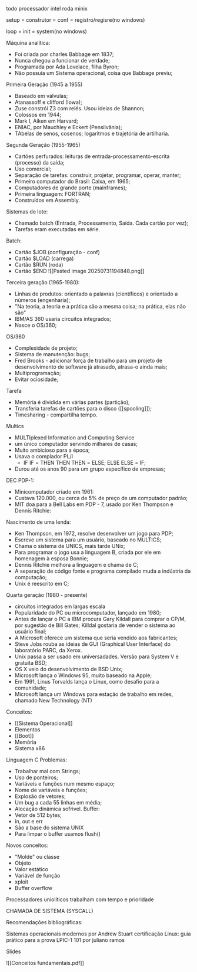 
todo processador intel roda minix

setup = construtor = conf = registro/regisre(no windows)

loop = init = system(no windows)

Máquina analítica:
- Foi criada por charles Babbage em 1837;
- Nunca chegou a funcionar de verdade;
- Programada por Ada Lovelace, filha Byron;
- Não possuía um Sistema operacional, coisa que Babbage previu;

Primeira Geração (1945 a 1955)

- Baseado em válvulas;
- Atanassoff e clifford (Iowa);
- Zuse constrói Z3 com relés. Usou ideias de Shannon;
- Colossos em 1944;
- Mark I, Aiken em Harvard;
- ENIAC, por Mauchley e Eckert (Pensilvânia);
- TAbelas de senos, cosenos; logaritmos e trajetória de artilharia.

Segunda Geração (1955-1965)
- Cartões perfurados: leituras de entrada-processamento-escrita (processo) da saída;
- Uso comercial;
- Separação de tarefas: construir, projetar, programar, operar, manter;
- Primeiro computador do Brasil: Caixa, em 1965;
- Computadores de grande porte (mainframes);
- Primeira linguagem: FORTRAN;
- Construídos em Assembly.

Sistemas de lote:
- Chamado batch (Entrada, Processamento, Saída. Cada cartão por vez);
- Tarefas eram executadas em série.

Batch:
- Cartão $JOB (configuração - conf)
- Cartão $LOAD (carrega)
- Cartão $RUN (roda)
- Cartão $END
![[Pasted image 20250731194848.png]]

Terceira geração (1965-1980):
- Linhas de produtos: orientado a palavras (científicos) e orientado a números (engenharia);
- "Na teoria, a teoria e a prática são a mesma coisa; na prática, elas não são"
- IBM/AS 360 usaria circuitos integrados;
- Nasce o OS/360;

OS/360
- Complexidade de projeto;
- Sistema de manutenção: bugs;
- Fred Brooks - adicionar força de trabalho para um projeto de desenvolvimento de software já atrasado, atrasa-o ainda mais;
- Multiprogramação;
- Evitar ociosidade;

Tarefa
- Memória é dividida em várias partes (partição);
- Transferia tarefas de cartões para o disco ([[spooling]]);
- Timesharing - compartilha tempo.

Multics
 - MULTIplexed Information and Computing Service
 - um único computador servindo milhares de casas;
 - Muito ambicioso para a época;
 - Usava o complador PL/I
	 - IF IF = THEN THEN THEN = ELSE; ELSE ELSE = IF;
 - Durou até os anos 90 para um grupo específico de empresas;

DEC PDP-1:
- Minicomputador criado em 1961:
- Custava 120.000, ou cerca de 5% de preço de um computador padrão;
- MIT doa para a Bell Labs em PDP - 7, usado por Ken Thompson e Dennis Ritchie:

Nascimento de uma lenda:
- Ken Thompson, em 1972, resolve desenvolver um jogo para PDP;
- Escreve um sistema para um usuário, baseado no MULTICS;
- Chama o sistema de UNICS, mais tarde UNix;
- Para programar o jogo usa a linguagem B, criada por ele em homenagem à esposa Bonnie;
- Dennis Ritchie melhora a linguagem e chama de C;
- A separação de código fonte e programa compilado muda a indústria da computação;
- Unix é reescrito em C;

Quarta geração (1980 - presente)
- circuitos integrados em largas escala
- Popularidade do PC ou microcomputador, lançado em 1980;
- Antes de lançar o PC a IBM procura Gary Kildall para comprar o CP/M, por sugestão de Bill Gates; Killdal gostaria de vender o sistema ao usuário final;
- A Microsoft oferece um sistema que seria vendido aos fabricantes;
- Steve Jobs rouba as ideias de GUI (Graphical User Interface) do laboratório PARC, da Xerox.
- Unix passa a ser usado em universadades. Versão para System V e gratuita BSD;
- OS X veio do desenvolvimento de BSD Unix;
- Microsoft lança o Windows 95, muito baseado na Apple;
- Em 1991, Linus Torvalds lança o Linux, como desafio para a comunidade;
- Microsoft lança um Windows para estação de trabalho em redes, chamado New Technology (NT)
  
Conceitos:
- [[Sistema Operacional]]
- Elementos
- [[Boot]]
- Memória
- Sistema x86



Linguagem C
Problemas:
- Trabalhar mal com Strings;
- Uso de ponteiros;
- Variáveis e funções num mesmo espaço;
- Nome de variáveis e funções;
- Explosão de vetores;
- Um bug a cada 55 linhas em média;
- Alocação dinâmica sofrivel.
Buffer:
- Vetor de 512 bytes;
- in, out e err
- São a base do sistema UNIX
- Para limpar o buffer usamos flush()

Novos conceitos:
- "Molde" ou classe
- Objeto
- Valor estático
- Variável de função
- xploit
- Buffer overflow

Processadores uniolíticos trabalham com tempo e prioridade

CHAMADA DE SISTEMA (SYSCALL)

Recomendações bibliográficas:

Sistemas operacionais modernos por Andrew Stuart
certificação Linux: guia prático para a prova LPIC-1 101 por juliano ramos

Slides

![[Conceitos fundamentais.pdf]]
